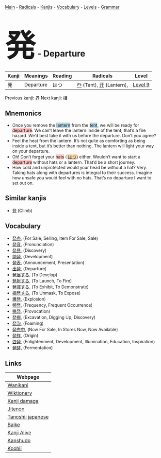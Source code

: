 <style> bigfont {font-size: 100px}</style>
[Main](../README.md) -
[Radicals](../radicals.md) -
[Kanjis](../kanjis.md) -
[Vocabulary](../vocabulary.md) -
[Levels](../levels.md) -
[Grammar](../grammar.md)
# <bigfont> 発</bigfont> - Departure 

| Kanji | Meanings | Reading | Radicals | Level |
| --- | --- | --- | --- | --- |
| 発 | Departure | はつ | [癶](../radicals/癶.md) (Tent), [开](../radicals/开.md) (Lantern),  | [Level 9](../levels/wk_level9.md) |

Previous kanji: [界](界.md) Next kanji: [相](相.md) 

## Mnemonics
 * Once you remove the <span style="background-color:#ADD8E6"> lantern</span> from the <span style="background-color:#ADD8E6"> tent</span>, we will be ready for <span style="background-color:#ffcccb"> departure</span>. We can’t leave the lantern inside of the tent; that’s a fire hazard. We’d best take it with us before the departure. Don’t you agree?
* Feel the heat from the lantern. It’s not quite as comforting as being inside a tent, but it’s better than nothing. The lantern will light your way on your departure.
* Oh! Don’t forget your <span style="background-color:#ffcccb"> hats</span> (<span style="background-color:#fed8b1"> [はつ](https://jisho.org/search/はつ)</span>) either. Wouldn’t want to start a <span style="background-color:#ffcccb"> departure</span> without hats or a lantern. That’d be a short journey.
* How cold and unprotected would your head be without a hat? Very. Taking hats along with departures is integral to their success. Imagine how unsafe you would feel with no hats. That’s no departure I want to set out on.


## Similar kanjis
 * [登](登.md) (Climb)


## Vocabulary
 * [発売](../vocabulary/発.md), (For Sale, Selling, Item For Sale, Sale)
* [発音](../vocabulary/発.md), (Pronunciation)
* [発見](../vocabulary/発.md), (Discovery)
* [開発](../vocabulary/発.md), (Development)
* [発表](../vocabulary/発.md), (Announcement, Presentation)
* [出発](../vocabulary/発.md), (Departure)
* [発展する](../vocabulary/発.md), (To Develop)
* [発射する](../vocabulary/発.md), (To Launch, To Fire)
* [発揮する](../vocabulary/発.md), (To Exhibit, To Demonstrate)
* [摘発する](../vocabulary/発.md), (To Unmask, To Expose)
* [爆発](../vocabulary/発.md), (Explosion)
* [頻発](../vocabulary/発.md), (Frequency, Frequent Occurrence)
* [挑発](../vocabulary/発.md), (Provocation)
* [発掘](../vocabulary/発.md), (Excavation, Digging Up, Discovery)
* [発泡](../vocabulary/発.md), (Foaming)
* [発売中](../vocabulary/発.md), (Now For Sale, In Stores Now, Now Available)
* [発祥](../vocabulary/発.md), (Origin)
* [啓発](../vocabulary/発.md), (Enlightenment, Development, Illumination, Education, Inspiration)
* [発酵](../vocabulary/発.md), (Fermentation)



## Links 

| Webpage |
| --- |
| [Wanikani          ](https://www.wanikani.com/kanji/発) |
| [Wiktionary        ](https://en.wiktionary.org/wiki/発) |
| [Kanji damage      ](http://www.kanjidamage.com/kanji/search?utf8=✓&q=発) |
| [Jitenon           ](https://jitenon.com/kanji/発) |
| [Tanoshii japanese ](https://www.tanoshiijapanese.com/dictionary/kanji.cfm?k=発) |
| [Baike             ](https://baike.baidu.com/item/発) |
| [Kanji Alive       ](https://app.kanjialive.com/発) |
| [Kanshudo          ](https://www.kanshudo.com/searchmn?q=発) |
| [Koohii            ](https://kanji.koohii.com/study/kanji/発) |
